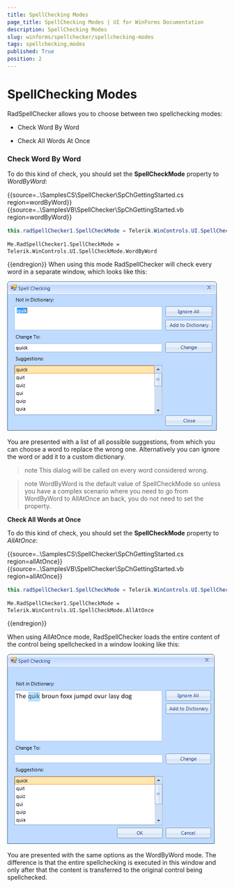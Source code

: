 ```yaml
---
title: SpellChecking Modes
page_title: SpellChecking Modes | UI for WinForms Documentation
description: SpellChecking Modes
slug: winforms/spellchecker/spellchecking-modes
tags: spellchecking,modes
published: True
position: 2
---
```


# SpellChecking Modes


RadSpellChecker allows you to choose between two spellchecking modes:


* Check Word By Word

* Check All Words At Once



### Check Word By Word

To do this kind of check, you should set the __SpellCheckMode__ property to *WordByWord*:


{{source=..\SamplesCS\SpellChecker\SpChGettingStarted.cs region=wordByWord}} 
{{source=..\SamplesVB\SpellChecker\SpChGettingStarted.vb region=wordByWord}} 

````C#
this.radSpellChecker1.SpellCheckMode = Telerik.WinControls.UI.SpellCheckMode.WordByWord;

````
````VB.NET
Me.RadSpellChecker1.SpellCheckMode = Telerik.WinControls.UI.SpellCheckMode.WordByWord

````

{{endregion}} 
When using this mode RadSpellChecker will check every word in a separate window, which looks like this:

![spellchecker-spellchecking-modes 001](images/spellchecker-spellchecking-modes001.png)
        
You are presented with a list of all possible suggestions, from which you can choose a word to replace the wrong one. Alternatively you can ignore the word or add it to a custom dictionary.
        


>note 
This dialog will be called on every word considered wrong.

>note 
WordByWord is the default value of SpellCheckMode so unless you have a complex scenario where you need to go from WordByWord to AllAtOnce an back, you do not need to set the property.


__Check All Words at Once__  

To do this kind of check, you should set the __SpellCheckMode__ property to *AllAtOnce*:

{{source=..\SamplesCS\SpellChecker\SpChGettingStarted.cs region=allAtOnce}} 
{{source=..\SamplesVB\SpellChecker\SpChGettingStarted.vb region=allAtOnce}} 

````C#
this.radSpellChecker1.SpellCheckMode = Telerik.WinControls.UI.SpellCheckMode.AllAtOnce;

````
````VB.NET
Me.RadSpellChecker1.SpellCheckMode = Telerik.WinControls.UI.SpellCheckMode.AllAtOnce

````

{{endregion}} 

When using AllAtOnce mode, RadSpellChecker loads the entire content of the control being spellchecked in a window looking like this:

![spellchecker-spellchecking-modes 002](images/spellchecker-spellchecking-modes002.png)
    	
You are presented with the same options as the WordByWord mode. The difference is that the entire spellchecking is executed in this window and only after that the content is transferred to the original control being spellchecked. 
